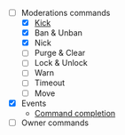 
- [ ] Moderations commands
  - [X] [Kick](https://docs.disnake.dev/en/latest/api.html?highlight=kick#disnake.Member.kick)
  - [X] Ban & Unban
  - [X] Nick
  - [ ] Purge & Clear
  - [ ] Lock & Unlock
  - [ ] Warn
  - [ ] Timeout
  - [ ] Move
- [X] Events
  - [Command completion](https://docs.disnake.dev/en/latest/ext/commands/api.html?highlight=completion#disnake.disnake.ext.commands.on_command_completion)
- [ ] Owner commands
